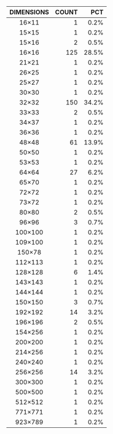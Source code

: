 DIMENSIONS | COUNT | PCT
|:----:|----:|----:|
16×11 | 1 | 0.2%
15×15 | 1 | 0.2%
15×16 | 2 | 0.5%
16×16 | 125 | 28.5%
21×21 | 1 | 0.2%
26×25 | 1 | 0.2%
25×27 | 1 | 0.2%
30×30 | 1 | 0.2%
32×32 | 150 | 34.2%
33×33 | 2 | 0.5%
34×37 | 1 | 0.2%
36×36 | 1 | 0.2%
48×48 | 61 | 13.9%
50×50 | 1 | 0.2%
53×53 | 1 | 0.2%
64×64 | 27 | 6.2%
65×70 | 1 | 0.2%
72×72 | 1 | 0.2%
73×72 | 1 | 0.2%
80×80 | 2 | 0.5%
96×96 | 3 | 0.7%
100×100 | 1 | 0.2%
109×100 | 1 | 0.2%
150×78 | 1 | 0.2%
112×113 | 1 | 0.2%
128×128 | 6 | 1.4%
143×143 | 1 | 0.2%
144×144 | 1 | 0.2%
150×150 | 3 | 0.7%
192×192 | 14 | 3.2%
196×196 | 2 | 0.5%
154×256 | 1 | 0.2%
200×200 | 1 | 0.2%
214×256 | 1 | 0.2%
240×240 | 1 | 0.2%
256×256 | 14 | 3.2%
300×300 | 1 | 0.2%
500×500 | 1 | 0.2%
512×512 | 1 | 0.2%
771×771 | 1 | 0.2%
923×789 | 1 | 0.2%
